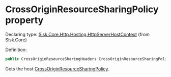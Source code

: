 <!--

Copyrights 2023 Sisk Framework - CypherPotato
Published under MIT license

!!! DO NOT EDIT THIS FILE !!!
This file was generated by a tool in the Sisk package. To edit the information in this documentation,
edit the XML documentation present in the Sisk source code.

-->


# CrossOriginResourceSharingPolicy property

Declaring type: [Sisk.Core.Http.Hosting.HttpServerHostContext](/read?q=/contents/spec/Sisk.Core.Http.Hosting.HttpServerHostContext.md) (from Sisk.Core)


Definition:

```cs
public CrossOriginResourceSharingHeaders CrossOriginResourceSharingPolicy { get; }
```

Gets the host <a href="/read?q=/contents/spec/Sisk.Core.Http.Hosting.HttpServerHostContext.md">CrossOriginResourceSharingPolicy</a>.

